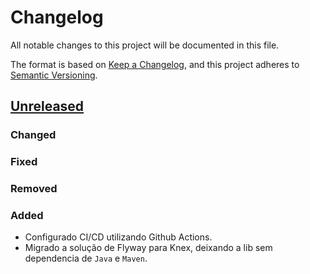 # Changelog

All notable changes to this project will be documented in this file.

The format is based on [Keep a Changelog](https://keepachangelog.com/en/1.0.0/),
and this project adheres to [Semantic Versioning](https://semver.org/spec/v2.0.0.html).

## [Unreleased]

### Changed

### Fixed

### Removed

### Added

-   Configurado CI/CD utilizando Github Actions.
-   Migrado a solução de Flyway para Knex, deixando a lib sem dependencia de `Java` e `Maven`.

[Unreleased]: https://github.com/dev-senior-com-br/multischemase/compare/master...master
